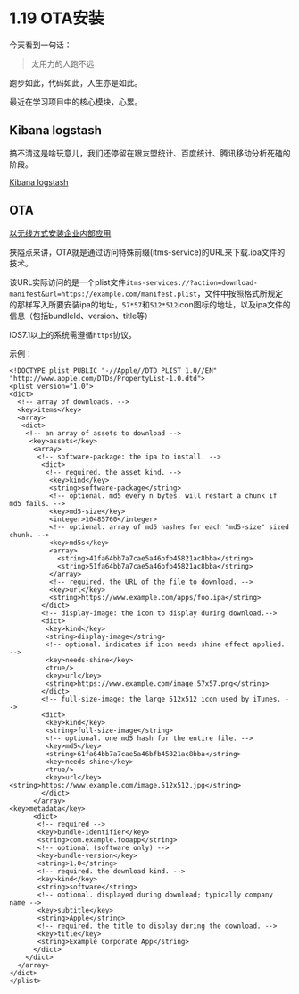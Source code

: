 # 1.19 OTA安装

今天看到一句话：

> 太用力的人跑不远

跑步如此，代码如此，人生亦是如此。

最近在学习项目中的核心模块，心累。  

## Kibana logstash  

搞不清这是啥玩意儿，我们还停留在跟友盟统计、百度统计、腾讯移动分析死磕的阶段。  

[Kibana logstash](http://www.code123.cc/docs/kibana-logstash/v4/index.html)  

## OTA  

[以无线方式安装企业内部应用](http://help.apple.com/deployment/ios/#/apda0e3426d7)  

狭隘点来讲，OTA就是通过访问特殊前缀(itms-service)的URL来下载.ipa文件的技术。  

该URL实际访问的是一个plist文件`itms-services://?action=download-manifest&url=https://example.com/manifest.plist`，文件中按照格式所规定的那样写入所要安装ipa的地址，`57*57`和`512*512`icon图标的地址，以及ipa文件的信息（包括bundleId、version、title等）

iOS7.1以上的系统需遵循`https`协议。

示例：

```
<!DOCTYPE plist PUBLIC "-//Apple//DTD PLIST 1.0//EN" "http://www.apple.com/DTDs/PropertyList-1.0.dtd">
<plist version="1.0">
<dict>
  <!-- array of downloads. -->
  <key>items</key>
  <array>
   <dict>
    <!-- an array of assets to download -->
     <key>assets</key>
      <array>
       <!-- software-package: the ipa to install. -->
        <dict>
         <!-- required. the asset kind. -->
          <key>kind</key>
          <string>software-package</string>
          <!-- optional. md5 every n bytes. will restart a chunk if md5 fails. -->
          <key>md5-size</key>
          <integer>10485760</integer>
          <!-- optional. array of md5 hashes for each "md5-size" sized chunk. -->
          <key>md5s</key>
          <array>
            <string>41fa64bb7a7cae5a46bfb45821ac8bba</string>
            <string>51fa64bb7a7cae5a46bfb45821ac8bba</string>
          </array>
          <!-- required. the URL of the file to download. -->
          <key>url</key>
          <string>https://www.example.com/apps/foo.ipa</string>
        </dict>
        <!-- display-image: the icon to display during download.-->
        <dict>
         <key>kind</key>
         <string>display-image</string>
         <!-- optional. indicates if icon needs shine effect applied. -->
         <key>needs-shine</key>
         <true/>
         <key>url</key>
         <string>https://www.example.com/image.57x57.png</string>
        </dict>
        <!-- full-size-image: the large 512x512 icon used by iTunes. -->
        <dict>
         <key>kind</key>
         <string>full-size-image</string>
         <!-- optional. one md5 hash for the entire file. -->
         <key>md5</key>
         <string>61fa64bb7a7cae5a46bfb45821ac8bba</string>
         <key>needs-shine</key>
         <true/>
         <key>url</key><string>https://www.example.com/image.512x512.jpg</string>
        </dict>
      </array>
<key>metadata</key>
      <dict>
       <!-- required -->
       <key>bundle-identifier</key>
       <string>com.example.fooapp</string>
       <!-- optional (software only) -->
       <key>bundle-version</key>
       <string>1.0</string>
       <!-- required. the download kind. -->
       <key>kind</key>
       <string>software</string>
       <!-- optional. displayed during download; typically company name -->
       <key>subtitle</key>
       <string>Apple</string>
       <!-- required. the title to display during the download. -->
       <key>title</key>
       <string>Example Corporate App</string>
      </dict>
    </dict>
  </array>
</dict>
</plist>
```






